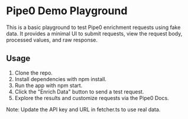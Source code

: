 # Pipe0 Demo Playground

This is a basic playground to test Pipe0 enrichment requests using fake data.
It provides a minimal UI to submit requests, view the request body, processed values, and raw response.

## Usage

1. Clone the repo.
1. Install dependencies with npm install.
1. Run the app with npm start.
1. Click the "Enrich Data" button to send a test request.
1. Explore the results and customize requests via the Pipe0 Docs.

Note: Update the API key and URL in fetcher.ts to use real data.
